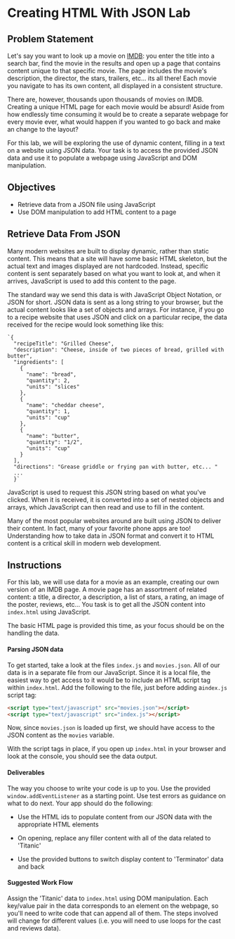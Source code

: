# Creating HTML With JSON Lab

## Problem Statement

Let's say you want to look up a movie on [IMDB](http://www.imdb.com/):
you enter the title into a search bar, find the movie in the results and open
up a page that contains content unique to that specific movie. The page
includes the movie's description, the director, the stars, trailers, etc... its
all there! Each movie you navigate to has its own content, all displayed in a
consistent structure.

There are, however, thousands upon thousands of movies on IMDB. Creating a
unique HTML page for each movie would be absurd! Aside from how endlessly time
consuming it would be to create a separate webpage for every movie ever, what
would happen if you wanted to go back and make an change to the layout?

For this lab, we will be exploring the use of dynamic content, filling in a text
on a website using JSON data. Your task is to access the provided JSON data and
use it to populate a webpage using JavaScript and DOM manipulation.

## Objectives

* Retrieve data from a JSON file using JavaScript
* Use DOM manipulation to add HTML content to a page

## Retrieve Data From JSON

Many modern websites are built to display dynamic, rather than static content.
This means that a site will have some basic HTML skeleton, but the actual text
and images displayed are not hardcoded. Instead, specific content is sent
separately based on what you want to look at, and when it arrives,
JavaScript is used to add this content to the page.

The standard way we send this data is with JavaScript Object Notation, or JSON
for short. JSON data is sent as a long string to your browser, but the actual
content looks like a set of objects and arrays.  For instance, if you go to a
recipe website that uses JSON and click on a particular recipe, the data
received for the recipe would look something like this:

```
`{
  "recipeTitle": "Grilled Cheese",
  "description": "Cheese, inside of two pieces of bread, grilled with butter",
  "ingredients": [
    {
      "name": "bread",
      "quantity": 2,
      "units": "slices"
    },
    {
      "name": "cheddar cheese",
      "quantity": 1,
      "units": "cup"
    },
    {
      "name": "butter",
      "quantity": "1/2",
      "units": "cup"
    }
  ],
  "directions": "Grease griddle or frying pan with butter, etc... "
  ...
  }`
```

JavaScript is used to request this JSON string based on what you've clicked.
When it is received, it is converted into a set of nested objects and arrays,
which JavaScript can then read and use to fill in the content.

Many of the most popular websites around are built using JSON to deliver
their content. In fact, many of your favorite phone apps are too!
Understanding how to take data in JSON format and convert it to HTML content is
a critical skill in modern web development.

## Instructions

For this lab, we will use data for a movie as an example, creating our own
version of an IMDB page. A movie page has an assortment of related content: a
title, a director, a description, a list of stars, a rating, an image of the
poster, reviews, etc... You task is to get all the JSON content into
`index.html` using JavaScript.

The basic HTML page is provided this time, as your focus should be on the
handling the data.

#### Parsing JSON data

To get started, take a look at the files `index.js` and `movies.json`. All of
our data is in a separate file from our JavaScript. Since it is a local file,
the easiest way to get access to it would be to include an HTML script tag
within `index.html`. Add the following to the file, just before adding a`index.js`
script tag:

```html
<script type="text/javascript" src="movies.json"></script>
<script type="text/javascript" src="index.js"></script>
```

Now, since `movies.json` is loaded up first, we should have access to the JSON
content as the `movies` variable.

With the script tags in place, if you open up `index.html` in your browser and
look at the console, you should see the data output.

#### Deliverables

The way you choose to write your code is up to you. Use the provided
`window.addEventListener` as a starting point. Use test errors as guidance on
what to do next. Your app should do the following:

* Use the HTML ids to populate content from our JSON data with the appropriate
HTML elements

* On opening, replace any filler content with all of the data related to 'Titanic'

* Use the provided buttons to switch display content to 'Terminator' data and back


#### Suggested Work Flow

Assign the 'Titanic' data to `index.html` using DOM manipulation.  Each
key/value pair in the data corresponds to an element on the webpage, so you'll
need to write code that can append all of them.  The steps involved will change
for different values (i.e. you will need to use loops for the cast and reviews
data).
